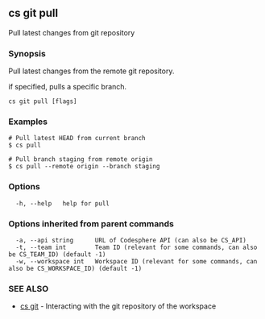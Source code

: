 ## cs git pull

Pull latest changes from git repository

### Synopsis

Pull latest changes from the remote git repository.

if specified, pulls a specific branch.

```
cs git pull [flags]
```

### Examples

```
# Pull latest HEAD from current branch
$ cs pull 

# Pull branch staging from remote origin
$ cs pull --remote origin --branch staging
```

### Options

```
  -h, --help   help for pull
```

### Options inherited from parent commands

```
  -a, --api string      URL of Codesphere API (can also be CS_API)
  -t, --team int        Team ID (relevant for some commands, can also be CS_TEAM_ID) (default -1)
  -w, --workspace int   Workspace ID (relevant for some commands, can also be CS_WORKSPACE_ID) (default -1)
```

### SEE ALSO

* [cs git](cs_git.md)	 - Interacting with the git repository of the workspace

